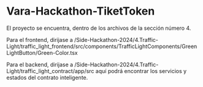 # Vara-Hackathon-TiketToken
El proyecto se encuentra, dentro de los archivos de la sección número 4.

Para el frontend, dirijase a /Side-Hackathon-2024/4.Traffic-Light/traffic_light_frontend/src/components/TrafficLightComponents/GreenLightButton/Green-Color.tsx

Para el backend, dirijase a /Side-Hackathon-2024/4.Traffic-Light/traffic_light_contract/app/src aquí podrá encontrar los servicios y estados del contrato inteligente.
